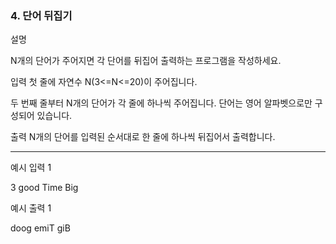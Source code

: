 ### 4. 단어 뒤집기
   설명

N개의 단어가 주어지면 각 단어를 뒤집어 출력하는 프로그램을 작성하세요.


입력
첫 줄에 자연수 N(3<=N<=20)이 주어집니다.

두 번째 줄부터 N개의 단어가 각 줄에 하나씩 주어집니다. 단어는 영어 알파벳으로만 구성되어 있습니다.


출력
N개의 단어를 입력된 순서대로 한 줄에 하나씩 뒤집어서 출력합니다.

<hr>

예시 입력 1

3
good
Time
Big

예시 출력 1

doog
emiT
giB